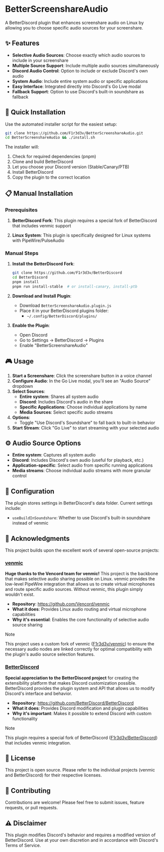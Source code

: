 # BetterScreenshareAudio

A BetterDiscord plugin that enhances screenshare audio on Linux by allowing you to choose specific audio sources for your screenshare.

## ✨ Features

- **Selective Audio Sources**: Choose exactly which audio sources to include in your screenshare
- **Multiple Source Support**: Include multiple audio sources simultaneously
- **Discord Audio Control**: Option to include or exclude Discord's own audio
- **System Audio**: Include entire system audio or specific applications
- **Easy Interface**: Integrated directly into Discord's Go Live modal
- **Fallback Support**: Option to use Discord's built-in soundshare as fallback

## 🚀 Quick Installation

Use the automated installer script for the easiest setup:

```bash
git clone https://github.com/F1r3d3v/BetterScreenshareAudio.git
cd BetterScreenshareAudio && ./install.sh
```

The installer will:
1. Check for required dependencies (pnpm)
2. Clone and build BetterDiscord
3. Let you choose your Discord version (Stable/Canary/PTB)
4. Install BetterDiscord
5. Copy the plugin to the correct location

## 📋 Manual Installation

### Prerequisites

1. **BetterDiscord Fork**: This plugin requires a special fork of BetterDiscord that includes venmic support

2. **Linux System**: This plugin is specifically designed for Linux systems with PipeWire/PulseAudio

### Manual Steps

1. **Install the BetterDiscord Fork**:
   ```bash
   git clone https://github.com/F1r3d3v/BetterDiscord
   cd BetterDiscord
   pnpm install
   pnpm run install-stable  # or install-canary, install-ptb
   ```

2. **Download and Install Plugin**:
   - Download `BetterScreenshareAudio.plugin.js`
   - Place it in your BetterDiscord plugins folder:
     - `~/.config/BetterDiscord/plugins/`

3. **Enable the Plugin**:
   - Open Discord
   - Go to Settings → BetterDiscord → Plugins
   - Enable "BetterScreenshareAudio"

## 🎮 Usage

1. **Start a Screenshare**: Click the screenshare button in a voice channel
2. **Configure Audio**: In the Go Live modal, you'll see an "Audio Source" dropdown
3. **Select Sources**: 
   - **Entire system**: Shares all system audio
   - **Discord**: Includes Discord's audio in the share
   - **Specific Applications**: Choose individual applications by name
   - **Media Sources**: Select specific audio streams
4. **Options**: 
   - Toggle "Use Discord's Soundshare" to fall back to built-in behavior
5. **Start Stream**: Click "Go Live" to start streaming with your selected audio

## ⚙️ Audio Source Options

- **Entire system**: Captures all system audio
- **Discord**: Includes Discord's own audio (useful for playback, etc.)
- **Application-specific**: Select audio from specific running applications
- **Media streams**: Choose individual audio streams with more granular control

## 🔧 Configuration

The plugin stores settings in BetterDiscord's data folder. Current settings include:

- `useBuildInSoundshare`: Whether to use Discord's built-in soundshare instead of venmic

## 🙏 Acknowledgments

This project builds upon the excellent work of several open-source projects:

### [venmic](https://github.com/Vencord/venmic)
**Huge thanks to the Vencord team for venmic!** This project is the backbone that makes selective audio sharing possible on Linux. venmic provides the low-level PipeWire integration that allows us to create virtual microphones and route specific audio sources. Without venmic, this plugin simply wouldn't exist.

- **Repository**: https://github.com/Vencord/venmic
- **What it does**: Provides Linux audio routing and virtual microphone capabilities
- **Why it's essential**: Enables the core functionality of selective audio source sharing

> [!NOTE]
> This project uses a custom fork of venmic ([F1r3d3v/venmic](https://github.com/F1r3d3v/venmic)) to ensure the necessary audio nodes are linked correctly for optimal compatibility with the plugin's audio source selection features.

### [BetterDiscord](https://github.com/BetterDiscord/BetterDiscord)
**Special appreciation to the BetterDiscord project** for creating the extensibility platform that makes Discord customization possible. BetterDiscord provides the plugin system and API that allows us to modify Discord's interface and behavior.

- **Repository**: https://github.com/BetterDiscord/BetterDiscord
- **What it does**: Provides Discord modification and plugin capabilities
- **Why it's important**: Makes it possible to extend Discord with custom functionality

> [!NOTE]
> This plugin requires a special fork of BetterDiscord ([F1r3d3v/BetterDiscord](https://github.com/F1r3d3v/BetterDiscord)) that includes venmic integration.

## 📝 License

This project is open source. Please refer to the individual projects (venmic and BetterDiscord) for their respective licenses.

## 🤝 Contributing

Contributions are welcome! Please feel free to submit issues, feature requests, or pull requests.

## ⚠️ Disclaimer

This plugin modifies Discord's behavior and requires a modified version of BetterDiscord. Use at your own discretion and in accordance with Discord's Terms of Service.
